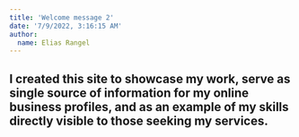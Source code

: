 ```yaml
---
title: 'Welcome message 2'
date: '7/9/2022, 3:16:15 AM'
author:
  name: Elias Rangel
---
```


## I created this site to showcase my work, serve as single source of information for my online business profiles, and as an example of my skills directly visible to those seeking my services.
